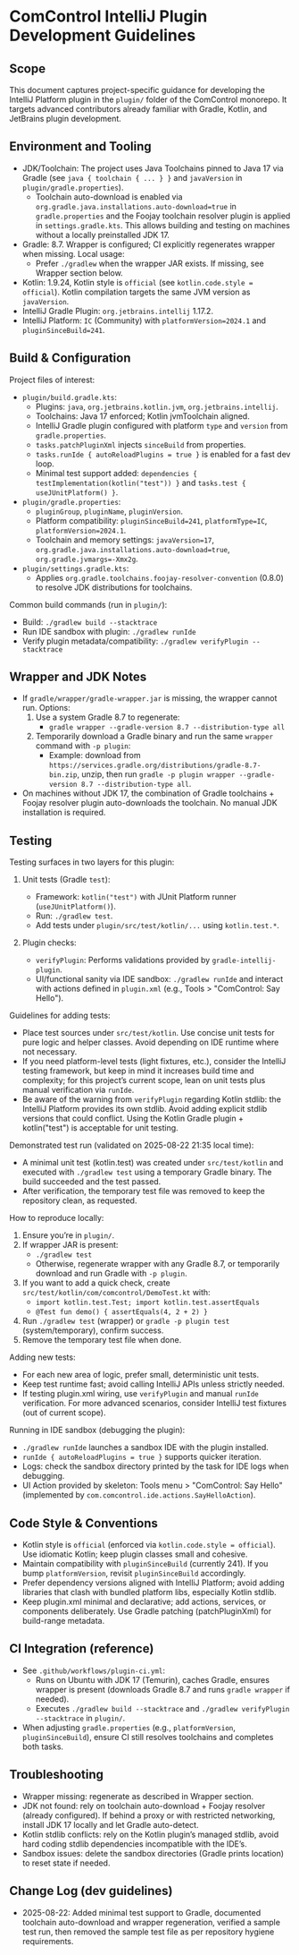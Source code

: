 ComControl IntelliJ Plugin Development Guidelines
=================================================

Scope
-----
This document captures project-specific guidance for developing the IntelliJ Platform plugin in the `plugin/` folder of the ComControl monorepo. It targets advanced contributors already familiar with Gradle, Kotlin, and JetBrains plugin development.

Environment and Tooling
-----------------------
- JDK/Toolchain: The project uses Java Toolchains pinned to Java 17 via Gradle (see `java { toolchain { ... } }` and `javaVersion` in `plugin/gradle.properties`).
  - Toolchain auto-download is enabled via `org.gradle.java.installations.auto-download=true` in `gradle.properties` and the Foojay toolchain resolver plugin is applied in `settings.gradle.kts`. This allows building and testing on machines without a locally preinstalled JDK 17.
- Gradle: 8.7. Wrapper is configured; CI explicitly regenerates wrapper when missing. Local usage:
  - Prefer `./gradlew` when the wrapper JAR exists. If missing, see Wrapper section below.
- Kotlin: 1.9.24, Kotlin style is `official` (see `kotlin.code.style = official`). Kotlin compilation targets the same JVM version as `javaVersion`.
- IntelliJ Gradle Plugin: `org.jetbrains.intellij` 1.17.2.
- IntelliJ Platform: `IC` (Community) with `platformVersion=2024.1` and `pluginSinceBuild=241`.

Build & Configuration
---------------------
Project files of interest:
- `plugin/build.gradle.kts`:
  - Plugins: `java`, `org.jetbrains.kotlin.jvm`, `org.jetbrains.intellij`.
  - Toolchains: Java 17 enforced; Kotlin jvmToolchain aligned.
  - IntelliJ Gradle plugin configured with platform `type` and `version` from `gradle.properties`.
  - `tasks.patchPluginXml` injects `sinceBuild` from properties.
  - `tasks.runIde { autoReloadPlugins = true }` is enabled for a fast dev loop.
  - Minimal test support added: `dependencies { testImplementation(kotlin("test")) }` and `tasks.test { useJUnitPlatform() }`.
- `plugin/gradle.properties`:
  - `pluginGroup`, `pluginName`, `pluginVersion`.
  - Platform compatibility: `pluginSinceBuild=241`, `platformType=IC`, `platformVersion=2024.1`.
  - Toolchain and memory settings: `javaVersion=17`, `org.gradle.java.installations.auto-download=true`, `org.gradle.jvmargs=-Xmx2g`.
- `plugin/settings.gradle.kts`:
  - Applies `org.gradle.toolchains.foojay-resolver-convention` (0.8.0) to resolve JDK distributions for toolchains.

Common build commands (run in `plugin/`):
- Build: `./gradlew build --stacktrace`
- Run IDE sandbox with plugin: `./gradlew runIde`
- Verify plugin metadata/compatibility: `./gradlew verifyPlugin --stacktrace`

Wrapper and JDK Notes
---------------------
- If `gradle/wrapper/gradle-wrapper.jar` is missing, the wrapper cannot run. Options:
  1) Use a system Gradle 8.7 to regenerate:
     - `gradle wrapper --gradle-version 8.7 --distribution-type all`
  2) Temporarily download a Gradle binary and run the same `wrapper` command with `-p plugin`:
     - Example: download from `https://services.gradle.org/distributions/gradle-8.7-bin.zip`, unzip, then run `gradle -p plugin wrapper --gradle-version 8.7 --distribution-type all`.
- On machines without JDK 17, the combination of Gradle toolchains + Foojay resolver plugin auto-downloads the toolchain. No manual JDK installation is required.

Testing
-------
Testing surfaces in two layers for this plugin:
1) Unit tests (Gradle `test`):
   - Framework: `kotlin("test")` with JUnit Platform runner (`useJUnitPlatform()`).
   - Run: `./gradlew test`.
   - Add tests under `plugin/src/test/kotlin/...` using `kotlin.test.*`.

2) Plugin checks:
   - `verifyPlugin`: Performs validations provided by `gradle-intellij-plugin`.
   - UI/functional sanity via IDE sandbox: `./gradlew runIde` and interact with actions defined in `plugin.xml` (e.g., Tools > "ComControl: Say Hello").

Guidelines for adding tests:
- Place test sources under `src/test/kotlin`. Use concise unit tests for pure logic and helper classes. Avoid depending on IDE runtime where not necessary.
- If you need platform-level tests (light fixtures, etc.), consider the IntelliJ testing framework, but keep in mind it increases build time and complexity; for this project’s current scope, lean on unit tests plus manual verification via `runIde`.
- Be aware of the warning from `verifyPlugin` regarding Kotlin stdlib: the IntelliJ Platform provides its own stdlib. Avoid adding explicit stdlib versions that could conflict. Using the Kotlin Gradle plugin + kotlin("test") is acceptable for unit testing.

Demonstrated test run (validated on 2025-08-22 21:35 local time):
- A minimal unit test (kotlin.test) was created under `src/test/kotlin` and executed with `./gradlew test` using a temporary Gradle binary. The build succeeded and the test passed.
- After verification, the temporary test file was removed to keep the repository clean, as requested.

How to reproduce locally:
1) Ensure you’re in `plugin/`.
2) If wrapper JAR is present:
   - `./gradlew test`
   - Otherwise, regenerate wrapper with any Gradle 8.7, or temporarily download and run Gradle with `-p plugin`.
3) If you want to add a quick check, create `src/test/kotlin/com/comcontrol/DemoTest.kt` with:
   - `import kotlin.test.Test; import kotlin.test.assertEquals`
   - `@Test fun demo() { assertEquals(4, 2 + 2) }`
4) Run `./gradlew test` (wrapper) or `gradle -p plugin test` (system/temporary), confirm success.
5) Remove the temporary test file when done.

Adding new tests:
- For each new area of logic, prefer small, deterministic unit tests.
- Keep test runtime fast; avoid calling IntelliJ APIs unless strictly needed.
- If testing plugin.xml wiring, use `verifyPlugin` and manual `runIde` verification. For more advanced scenarios, consider IntelliJ test fixtures (out of current scope).

Running in IDE sandbox (debugging the plugin):
- `./gradlew runIde` launches a sandbox IDE with the plugin installed.
- `runIde { autoReloadPlugins = true }` supports quicker iteration.
- Logs: check the sandbox directory printed by the task for IDE logs when debugging.
- UI Action provided by skeleton: Tools menu > "ComControl: Say Hello" (implemented by `com.comcontrol.ide.actions.SayHelloAction`).

Code Style & Conventions
------------------------
- Kotlin style is `official` (enforced via `kotlin.code.style = official`). Use idiomatic Kotlin; keep plugin classes small and cohesive.
- Maintain compatibility with `pluginSinceBuild` (currently 241). If you bump `platformVersion`, revisit `pluginSinceBuild` accordingly.
- Prefer dependency versions aligned with IntelliJ Platform; avoid adding libraries that clash with bundled platform libs, especially Kotlin stdlib.
- Keep plugin.xml minimal and declarative; add actions, services, or components deliberately. Use Gradle patching (patchPluginXml) for build-range metadata.

CI Integration (reference)
--------------------------
- See `.github/workflows/plugin-ci.yml`:
  - Runs on Ubuntu with JDK 17 (Temurin), caches Gradle, ensures wrapper is present (downloads Gradle 8.7 and runs `gradle wrapper` if needed).
  - Executes `./gradlew build --stacktrace` and `./gradlew verifyPlugin --stacktrace` in `plugin/`.
- When adjusting `gradle.properties` (e.g., `platformVersion`, `pluginSinceBuild`), ensure CI still resolves toolchains and completes both tasks.

Troubleshooting
---------------
- Wrapper missing: regenerate as described in Wrapper section.
- JDK not found: rely on toolchain auto-download + Foojay resolver (already configured). If behind a proxy or with restricted networking, install JDK 17 locally and let Gradle auto-detect.
- Kotlin stdlib conflicts: rely on the Kotlin plugin’s managed stdlib, avoid hard coding stdlib dependencies incompatible with the IDE’s.
- Sandbox issues: delete the sandbox directories (Gradle prints location) to reset state if needed.

Change Log (dev guidelines)
---------------------------
- 2025-08-22: Added minimal test support to Gradle, documented toolchain auto-download and wrapper regeneration, verified a sample test run, then removed the sample test file as per repository hygiene requirements.
